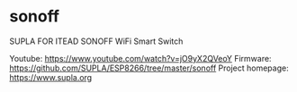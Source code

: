 # sonoff
SUPLA FOR ITEAD SONOFF WiFi Smart Switch

Youtube: https://www.youtube.com/watch?v=jO9yX2QVeoY
Firmware: https://github.com/SUPLA/ESP8266/tree/master/sonoff
Project homepage: https://www.supla.org

